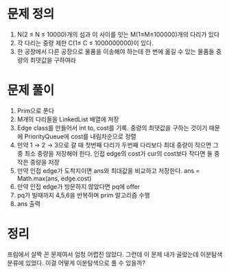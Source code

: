 # 문제 정의

1. N(2 ≤ N ≤ 10000)개의 섬과 이 사이를 잇는 M(1≤M≤100000)개의 다리가 있다
2. 각 다리는 중량 제한 C(1≤ C ≤ 1000000000)이 있다. 
3. 한 공장에서 다른 공장으로 물품을 이송해야 하는데 한 번에 옮길 수 있는 물품들 중량의 최댓값을 구하여라

# 문제 풀이

1. Prim으로 푼다
2. M개의 다리들을 LinkedList 배열에 저장
3. Edge class를 만들어서 int to, cost를 기록. 중량의 최댓값을 구하는 것이기 때문에 PriorityQueue에 cost를 내림차순으로 정렬
4. 만약 1 → 2 → 3으로 갈 때 첫번째 다리가 두번째 다리보다 최대 중량이 작으면 그 중 최소 중량을 저장해야 한다. 인접 edge의 cost가 cur의 cost보다 작다면 둘 중 작은 중량을 저장
5. 만약 인접 edge가 도착지이면 ans와 최대값을 비교하고 저장한다. ans = Math.max(ans, edge.cost)
6. 만약 인접 edge가 방문하지 않았다면 pq에 offer
7. pq가 빌때까지 4,5,6을 반복하며 prim 알고리즘 수행
8. ans 출력

# 정리

프림에서 살짝 꼰 문제여서 엄청 어렵진 않았다. 그런데 이 문제 내가 골랐는데 이분탐색 분류에 있었다. 이걸 어떻게 이분탐색으로 풀 수 있을까?